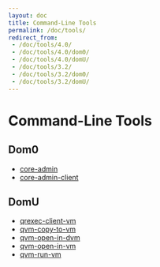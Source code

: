 ```yaml
---
layout: doc
title: Command-Line Tools
permalink: /doc/tools/
redirect_from:
 - /doc/tools/4.0/
 - /doc/tools/4.0/dom0/
 - /doc/tools/4.0/domU/
 - /doc/tools/3.2/
 - /doc/tools/3.2/dom0/
 - /doc/tools/3.2/domU/
---
```


Command-Line Tools
==================

Dom0
----

 * [core-admin](https://dev.qubes-os.org/projects/core-admin/en/latest/manpages/)
 * [core-admin-client](https://dev.qubes-os.org/projects/core-admin-client/en/latest/manpages/)

DomU
----

 * [qrexec-client-vm](https://github.com/QubesOS/qubes-core-qrexec/blob/blob/master/agent/qrexec-client-vm.rst)
 * [qvm-copy-to-vm](https://github.com/QubesOS/qubes-core-agent-linux/blob/master/doc/vm-tools/qvm-copy-to-vm.rst)
 * [qvm-open-in-dvm](https://github.com/QubesOS/qubes-core-agent-linux/blob/master/doc/vm-tools/qvm-open-in-dvm.rst)
 * [qvm-open-in-vm](https://github.com/QubesOS/qubes-core-agent-linux/blob/master/doc/vm-tools/qvm-open-in-vm.rst)
 * [qvm-run-vm](https://github.com/QubesOS/qubes-core-agent-linux/blob/master/doc/vm-tools/qvm-run-vm.rst)

